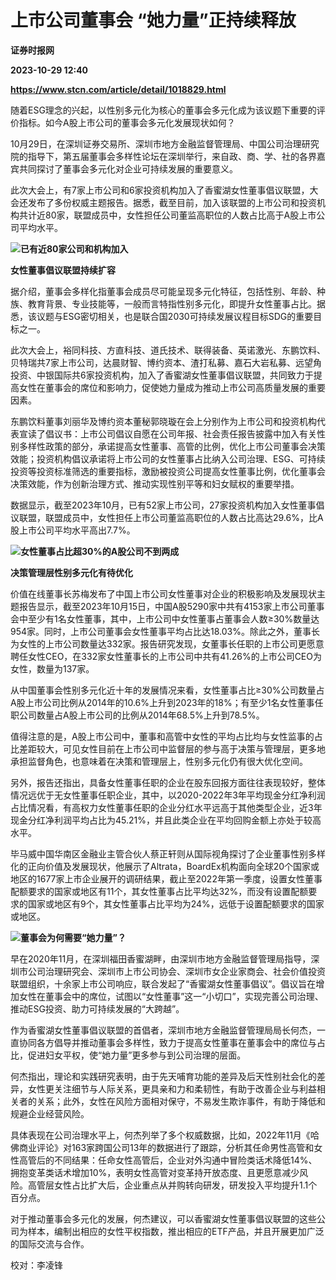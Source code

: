 # 上市公司董事会 “她力量”正持续释放
**证券时报网**

**2023-10-29 12:40**

**https://www.stcn.com/article/detail/1018829.html**

随着ESG理念的兴起，以性别多元化为核心的董事会多元化成为该议题下重要的评价指标。如今A股上市公司的董事会多元化发展现状如何？

10月29日，在深圳证券交易所、深圳市地方金融监督管理局、中国公司治理研究院的指导下，第五届董事会多样性论坛在深圳举行，来自政、商、学、社的各界嘉宾共同探讨了董事会多元化对企业可持续发展的重要意义。

此次大会上，有7家上市公司和6家投资机构加入了香蜜湖女性董事倡议联盟，大会还发布了多份权威主题报告。据悉，截至目前，加入该联盟的上市公司和投资机构共计近80家，联盟成员中，女性担任公司董监高职位的人数占比高于A股上市公司平均水平。

![](https://stcn-main.oss-cn-shenzhen.aliyuncs.com/upload/wechat/20231029/YRdSz9epGVh9J6jlcMAryTC5zDu3bYL54JURECDHlx0ry2GArWbG9RaGNS4555xo24D8GFa0hxibicKicvOPzwZzQ.png)**已有近80家公司和机构加入**

**女性董事倡议联盟持续扩容**

据介绍，董事会多样化指董事会成员尽可能呈现多元化特征，包括性别、年龄、种族、教育背景、专业技能等，一般而言特指性别多元化，即提升女性董事占比。据悉，该议题与ESG密切相关，也是联合国2030可持续发展议程目标SDG的重要目标之一。

此次大会上，裕同科技、方直科技、道氏技术、联得装备、英诺激光、东鹏饮料、贝特瑞共7家上市公司，达晨财智、博约资本、渣打私募、嘉石大岩私募、远望角投资、中银国际共6家投资机构，加入了香蜜湖女性董事倡议联盟，共同致力于提高女性在董事会的席位和影响力，促使她力量成为推动上市公司高质量发展的重要因素。

东鹏饮料董事刘丽华及博约资本董秘郭晓璇在会上分别作为上市公司和投资机构代表宣读了倡议书：上市公司倡议自愿在公司年报、社会责任报告披露中加入有关性别多样性政策的部分，承诺提高女性董事、高管的比例，优化上市公司董事会决策效能；投资机构倡议承诺将上市公司的女性董事占比纳入公司治理、ESG、可持续投资等投资标准筛选的重要指标，激励被投资公司提高女性董事比例，优化董事会决策效能，作为创新治理方式、推动实现性别平等和妇女赋权的重要举措。

数据显示，截至2023年10月，已有52家上市公司，27家投资机构加入女性董事倡议联盟，联盟成员中，女性担任上市公司董监高职位的人数占比高达29.6%，比A股上市公司平均水平高出7.7%。

![](https://stcn-main.oss-cn-shenzhen.aliyuncs.com/upload/wechat/20231029/YRdSz9epGVh9J6jlcMAryTC5zDu3bYL54JURECDHlx0ry2GArWbG9RaGNS4555xo24D8GFa0hxibicKicvOPzwZzQ.png)**女性董事占比超30%的A股公司不到两成**

**决策管理层性别多元化有待优化**

价值在线董事长苏梅发布了中国上市公司女性董事对企业的积极影响及发展现状主题报告显示，截至2023年10月15日，中国A股5290家中共有4153家上市公司董事会中至少有1名女性董事，其中，上市公司中女性董事占董事会人数≥30%数量达954家。同时，上市公司董事会女性董事平均占比达18.03%。除此之外，董事长为女性的上市公司数量达332家。报告研究发现，女董事长任职的上市公司更愿意聘任女性CEO，在332家女性董事长的上市公司中共有41.26%的上市公司CEO为女性，数量为137家。

从中国董事会性别多元化近十年的发展情况来看，女性董事占比≥30%公司数量占A股上市公司比例从2014年的10.6%上升到2023年的18%；有至少1名女性董事任职公司数量占A股上市公司的比例从2014年68.5%上升到78.5%。

值得注意的是，A股上市公司中，董事和高管中女性的平均占比均与女性监事的占比差距较大，可见女性目前在上市公司中监督层的参与高于决策与管理层，更多地承担监督角色，也意味着在决策和管理层上，性别多元化仍有很大优化空间。

另外，报告还指出，具备女性董事任职的企业在股东回报方面往往表现较好，整体情况远优于无女性董事任职企业，其中，以2020-2022年3年平均现金分红净利润占比情况看，有高权力女性董事任职的企业分红水平远高于其他类型企业，近3年现金分红净利润平均占比为45.21%，并且此类企业在平均回购金额上亦处于较高水平。

毕马威中国华南区金融业主管合伙人蔡正轩则从国际视角探讨了企业董事性别多样化的正向价值及发展现状，他展示了Altrata，BoardEx机构面向全球20个国家或地区的1677家上市企业展开的调研结果，截止至2022年第一季度，设置女性董事配额要求的国家或地区有11个，其女性董事占比平均达32%，而没有设置配额要求的国家或地区有9个，其女性董事占比平均为24%，远低于设置配额要求的国家或地区。

![](https://stcn-main.oss-cn-shenzhen.aliyuncs.com/upload/wechat/20231029/YRdSz9epGVh9J6jlcMAryTC5zDu3bYL54JURECDHlx0ry2GArWbG9RaGNS4555xo24D8GFa0hxibicKicvOPzwZzQ.png)**董事会为何需要“她力量”？**

早在2020年11月，在深圳福田香蜜湖畔，由深圳市地方金融监督管理局指导，深圳市公司治理研究会、深圳市上市公司协会、深圳市女企业家商会、社会价值投资联盟组织，十余家上市公司响应，联合发起了“香蜜湖女性董事倡议”。倡议旨在增加女性在董事会中的席位，试图以“女性董事”这一“小切口”，实现完善公司治理、推动ESG投资、助力可持续发展的“大跨越”。

作为香蜜湖女性董事倡议联盟的首倡者，深圳市地方金融监督管理局局长何杰，一直协同各方倡导并推动董事会多样性，致力于提高女性董事在董事会中的席位与占比，促进妇女平权，使“她力量”更多参与到公司治理的层面。

何杰指出，理论和实践研究表明，由于先天哺育功能的差异及后天性别社会化的差异，女性更关注细节与人际关系，更具亲和力和柔韧性，有助于改善企业与利益相关者的关系；此外，女性在风险方面相对保守，不易发生欺诈事件，有助于降低和规避企业经营风险。

具体表现在公司治理水平上，何杰列举了多个权威数据，比如，2022年11月《哈佛商业评论》对163家跨国公司13年的数据进行了跟踪，分析其任命男性高管和女性高管后的不同结果：任命女性高管后，企业对外沟通中冒险类话术降低14%、拥抱变革类话术增加10%，表明女性高管对变革持开放态度、且更愿意减少风险。高管层女性占比扩大后，企业重点从并购转向研发，研发投入平均提升1.1个百分点。

对于推动董事会多元化的发展，何杰建议，可以香蜜湖女性董事倡议联盟的这些公司为样本，编制出相应的女性平权指数，推出相应的ETF产品，并且开展更加广泛的国际交流与合作。

校对：李凌锋